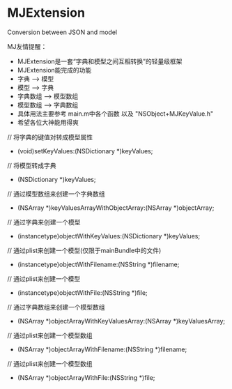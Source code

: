 MJExtension
===========

Conversion between JSON and model

 MJ友情提醒：
 * MJExtension是一套“字典和模型之间互相转换”的轻量级框架
 * MJExtension能完成的功能
  * 字典 --> 模型
  * 模型 --> 字典
  * 字典数组 --> 模型数组
  * 模型数组 --> 字典数组
 * 具体用法主要参考 main.m中各个函数 以及 "NSObject+MJKeyValue.h"
 * 希望各位大神能用得爽

// 将字典的键值对转成模型属性
- (void)setKeyValues:(NSDictionary *)keyValues;

// 将模型转成字典
- (NSDictionary *)keyValues;

// 通过模型数组来创建一个字典数组
+ (NSArray *)keyValuesArrayWithObjectArray:(NSArray *)objectArray;

// 通过字典来创建一个模型
+ (instancetype)objectWithKeyValues:(NSDictionary *)keyValues;

// 通过plist来创建一个模型(仅限于mainBundle中的文件)
+ (instancetype)objectWithFilename:(NSString *)filename;

// 通过plist来创建一个模型
+ (instancetype)objectWithFile:(NSString *)file;

// 通过字典数组来创建一个模型数组
+ (NSArray *)objectArrayWithKeyValuesArray:(NSArray *)keyValuesArray;

// 通过plist来创建一个模型数组
+ (NSArray *)objectArrayWithFilename:(NSString *)filename;

// 通过plist来创建一个模型数组
+ (NSArray *)objectArrayWithFile:(NSString *)file;
